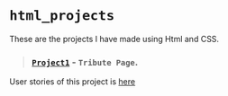 # `html_projects`
These are the projects I have made using Html and CSS. 
> ### [`Project1`](https://codepen.io/mnk17arts/pen/abpNaMJ) - `Tribute Page`. 
User stories of this project is [here](https://www.freecodecamp.org/learn/responsive-web-design/responsive-web-design-projects/build-a-tribute-page) 
